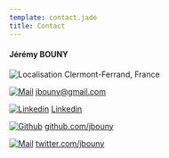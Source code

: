 ```yaml
---
template: contact.jade
title: Contact
---
```


#### Jérémy BOUNY

![Localisation](/makerelative/images/icons/location.png)
Clermont-Ferrand, France

[![Mail](/makerelative/images/icons/mail.png)][mail]
[jbouny@gmail.com][mail]

[![Linkedin](/makerelative/images/icons/linkedin.png)][linkedin]
[Linkedin][linkedin]

[![Github](/makerelative/images/icons/github.png)][github]
[github.com/jbouny][github]

[![Mail](/makerelative/images/icons/twitter.png)][twitter]
[twitter.com/jbouny][twitter]

[mail]: mailto:jbouny@gmail.com
[linkedin]: https://fr.linkedin.com/in/jbouny
[twitter]: https://twitter.com/JBouny
[github]: https://github.com/jbouny